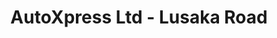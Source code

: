---
title: "AutoXpress Ltd - Lusaka Road"
url: /nairobi/autoxpress-ltd-lusaka-road-lusaka-road-2/
shop: tyres
---